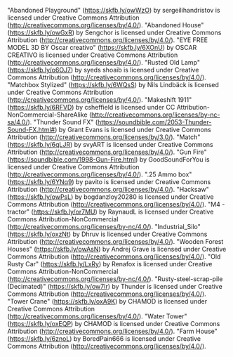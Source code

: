 "Abandoned Playground" (https://skfb.ly/owWzO) by sergeilihandristov is licensed under Creative Commons Attribution (http://creativecommons.org/licenses/by/4.0/).
"Abandoned House" (https://skfb.ly/owGxR) by Sengchor is licensed under Creative Commons Attribution (http://creativecommons.org/licenses/by/4.0/).
"EYE FREE MODEL 3D BY Oscar creativo" (https://skfb.ly/6XOnU) by OSCAR CREATIVO is licensed under Creative Commons Attribution (http://creativecommons.org/licenses/by/4.0/).
"Rusted Old Lamp" (https://skfb.ly/o6OJ7) by syeds shoaib is licensed under Creative Commons Attribution (http://creativecommons.org/licenses/by/4.0/).
"Matchbox Stylized" (https://skfb.ly/6WQsS) by Nils Lindbäck is licensed under Creative Commons Attribution (http://creativecommons.org/licenses/by/4.0/).
"Makeshift 1911" (https://skfb.ly/6RFVD) by csheffield is licensed under CC Attribution-NonCommercial-ShareAlike (http://creativecommons.org/licenses/by-nc-sa/4.0/).
"Thunder Sound FX" (https://soundbible.com/2053-Thunder-Sound-FX.html#) by Grant Evans is licensed under Creative Commons Attribution (http://creativecommons.org/licenses/by/3.0/).
"Match" (https://skfb.ly/6qLJR) by svyART is licensed under Creative Commons Attribution (http://creativecommons.org/licenses/by/4.0/).
"Gun Fire" (https://soundbible.com/1998-Gun-Fire.html) by GoodSoundForYou is licensed under Creative Commons Attribution (http://creativecommons.org/licenses/by/4.0/).
".25 Ammo box" (https://skfb.ly/6YNq9) by pavito is licensed under Creative Commons Attribution (http://creativecommons.org/licenses/by/4.0/).
"Hacksaw" (https://skfb.ly/owPsL) by bogdanzloy20280 is licensed under Creative Commons Attribution (http://creativecommons.org/licenses/by/4.0/).
"M4 - tractor" (https://skfb.ly/or7MU) by RaynaudL is licensed under Creative Commons Attribution-NonCommercial (http://creativecommons.org/licenses/by-nc/4.0/).
"Industrial_Silo" (https://skfb.ly/oxzNt) by Dhruv is licensed under Creative Commons Attribution (http://creativecommons.org/licenses/by/4.0/).
"Wooden Forest Houses" (https://skfb.ly/owAsN) by Andrej Grave is licensed under Creative Commons Attribution (http://creativecommons.org/licenses/by/4.0/).
"Old Rusty Car" (https://skfb.ly/LxRy) by Renafox is licensed under Creative Commons Attribution-NonCommercial (http://creativecommons.org/licenses/by-nc/4.0/).
"Rusty-steel-scrap-pile (Decimated)" (https://skfb.ly/ow7Ir) by Thunder is licensed under Creative Commons Attribution (http://creativecommons.org/licenses/by/4.0/).
"Tower Crane" (https://skfb.ly/oxA9K) by CHAMOD is licensed under Creative Commons Attribution (http://creativecommons.org/licenses/by/4.0/).
"Water Tower" (https://skfb.ly/oxEQP) by CHAMOD is licensed under Creative Commons Attribution (http://creativecommons.org/licenses/by/4.0/).
"Farm House" (https://skfb.ly/6znoL) by BoredPain666 is licensed under Creative Commons Attribution (http://creativecommons.org/licenses/by/4.0/).